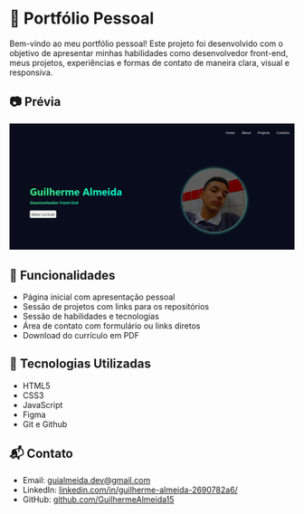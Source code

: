 # 💼 Portfólio Pessoal 

Bem-vindo ao meu portfólio pessoal! Este projeto foi desenvolvido com o objetivo de apresentar minhas habilidades como desenvolvedor front-end, meus projetos, experiências e formas de contato de maneira clara, visual e responsiva.

## 📷 Prévia
![Preview do Portfólio](imagens.img/img-projeto.png) 

## 📂 Funcionalidades
- Página inicial com apresentação pessoal
- Sessão de projetos com links para os repositórios
- Sessão de habilidades e tecnologias
- Área de contato com formulário ou links diretos
- Download do currículo em PDF

## 🚀 Tecnologias Utilizadas
- HTML5
- CSS3
- JavaScript
- Figma
- Git e Github


## 📬 Contato
- Email: guialmeida.dev@gmail.com
- LinkedIn: [linkedin.com/in/guilherme-almeida-2690782a6/](https://linkedin.com/in/guilherme-almeida-2690782a6/)
- GitHub: [github.com/GuilhermeAlmeida15](https://github.com/GuilhermeAlmeida15)


